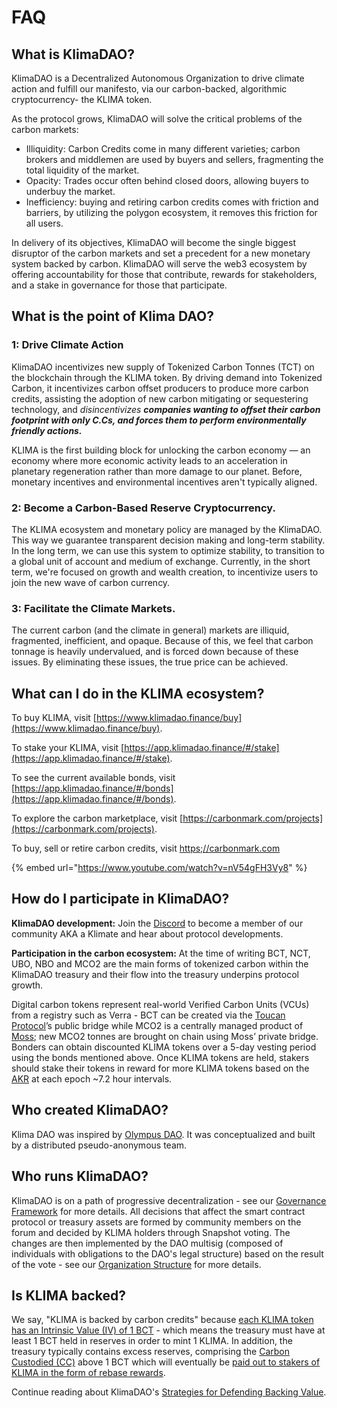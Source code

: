 # FAQ

## What is KlimaDAO?

KlimaDAO is a Decentralized Autonomous Organization to drive climate action and fulfill our manifesto, via our carbon-backed, algorithmic cryptocurrency- the KLIMA token.&#x20;

As the protocol grows, KlimaDAO will solve the critical problems of the carbon markets:&#x20;

* Illiquidity: Carbon Credits come in many different varieties; carbon brokers and middlemen are used by buyers and sellers, fragmenting the total liquidity of the market.&#x20;
* Opacity: Trades occur often behind closed doors, allowing buyers to underbuy the market. &#x20;
* Inefficiency: buying and retiring carbon credits comes with friction and barriers, by utilizing the polygon ecosystem, it removes this friction for all users. &#x20;

In delivery of its objectives, KlimaDAO will become the single biggest disruptor of the carbon markets and set a precedent for a new monetary system backed by carbon. KlimaDAO will serve the web3 ecosystem by offering accountability for those that contribute, rewards for stakeholders, and a stake in governance for those that participate.

## What is the point of Klima DAO?

### 1: Drive Climate Action&#x20;

KlimaDAO incentivizes new supply of Tokenized Carbon Tonnes (TCT) on the blockchain through the KLIMA token. By driving demand into Tokenized Carbon, it incentivizes carbon offset producers to produce more carbon credits, assisting the adoption of new carbon mitigating or sequestering technology, and _disincentivizes **companies wanting to offset their carbon footprint with only C.Cs, and forces them to perform environmentally friendly actions.**_

KLIMA is the first building block for unlocking the carbon economy — an economy where more economic activity leads to an acceleration in planetary regeneration rather than more damage to our planet. Before, monetary incentives and environmental incentives aren't typically aligned.

### 2: Become a Carbon-Based Reserve Cryptocurrency.

The KLIMA ecosystem and monetary policy are managed by the KlimaDAO. This way we guarantee transparent decision making and long-term stability. In the long term, we can use this system to optimize stability, to transition to a global unit of account and medium of exchange. Currently, in the short term, we're focused on growth and wealth creation, to incentivize users to join the new wave of carbon currency.&#x20;

### 3: Facilitate the Climate Markets.&#x20;

The current carbon (and the climate in general) markets are illiquid, fragmented, inefficient, and opaque. Because of this, we feel that carbon tonnage is heavily undervalued, and is forced down because of these issues. By eliminating these issues, the true price can be achieved.

## **What can I do in the KLIMA ecosystem?**

To buy KLIMA, visit [https://www.klimadao.finance/buy](https://www.klimadao.finance/buy).

To stake your KLIMA, visit [https://app.klimadao.finance/#/stake](https://app.klimadao.finance/#/stake).

To see the current available bonds, visit [https://app.klimadao.finance/#/bonds](https://app.klimadao.finance/#/bonds).

To explore the carbon marketplace, visit [https://carbonmark.com/projects](https://carbonmark.com/projects).

To buy, sell or retire carbon credits, visit [https;//carbonmark.com](https://carbonmark.com)

{% embed url="https://www.youtube.com/watch?v=nV54gFH3Vy8" %}

## How do I participate in KlimaDAO?

**KlimaDAO development:** Join the [Discord](https://discord.gg/klimadao) to become a member of our community AKA a Klimate and hear about protocol developments.

**Participation in the carbon ecosystem:** At the time of writing BCT, NCT, UBO, NBO and MCO2 are the main forms of tokenized carbon within the KlimaDAO treasury and their flow into the treasury underpins protocol growth.

Digital carbon tokens represent real-world Verified Carbon Units (VCUs) from a registry such as Verra - BCT can be created via the [Toucan Protocol](https://toucan.earth/)’s public bridge while MCO2 is a centrally managed product of [Moss](https://moss.earth/); new MCO2 tonnes are brought on chain using Moss’ private bridge. Bonders can obtain discounted KLIMA tokens over a 5-day vesting period using the bonds mentioned above. Once KLIMA tokens are held, stakers should stake their tokens in reward for more KLIMA tokens based on the [AKR](glossary.md#akr) at each epoch \~7.2 hour intervals.

## Who created KlimaDAO?

Klima DAO was inspired by [Olympus DAO](https://www.olympusdao.finance/). It was conceptualized and built by a distributed pseudo-anonymous team.&#x20;

## Who runs KlimaDAO?

KlimaDAO is on a path of progressive decentralization - see our [Governance Framework](../dao/governance-framework.md) for more details. All decisions that affect the smart contract protocol or treasury assets are formed by community members on the forum and decided by KLIMA holders through Snapshot voting. The changes are then implemented by the DAO multisig (composed of individuals with obligations to the DAO's legal structure) based on the result of the vote - see our [Organization Structure](../dao/organizational-structure.md) for more details.

## Is KLIMA backed?

We say, "KLIMA is backed by carbon credits" because [each KLIMA token has an Intrinsic Value (IV) of 1 BCT](../economics/operational-mechanics/) - which means the treasury must have at least 1 BCT held in reserves in order to mint 1 KLIMA.  In addition, the treasury typically contains excess reserves, comprising the [Carbon Custodied (CC)](glossary.md#cc) above 1 BCT which will eventually be [paid out to stakers of KLIMA in the form of rebase rewards](../economics/purpose/).&#x20;

Continue reading about KlimaDAO's [Strategies for Defending Backing Value](https://docs.klimadao.finance/tokenomics-and-mechanisms/strategies-for-defending-backing-value).
